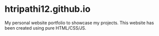# htripathi12.github.io
My personal website portfolio to showcase my projects. This website has been created using pure HTML/CSS/JS.
